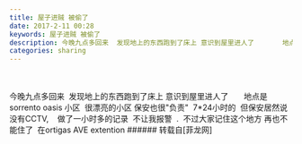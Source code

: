 ```yaml
---
title: 屋子进贼 被偷了
date: 2017-2-11 00:28
keywords: 屋子进贼 被偷了
description: 今晚九点多回来  发现地上的东西跑到了床上 意识到屋里进人了       地点是sorrento oasis 小区  很漂亮的小区 保安也很"负责"  7*24小时的  但保安居然说没有CCTV,    做了一小时多的记录  不让我报警  .  不过大家记住这个地方 再也不能住了  在ortigas AVE extention 
categories: sharing
---
```

<td class="t_f" id="postmessage_554040">

<br/>
<br/>
今晚九点多回来  发现地上的东西跑到了床上 意识到屋里进人了       地点是sorrento oasis 小区  很漂亮的小区 保安也很"负责"  7*24小时的  但保安居然说没有CCTV,    做了一小时多的记录  不让我报警  .  不过大家记住这个地方 再也不能住了  在ortigas AVE extention </td>
###### 转载自[菲龙网]